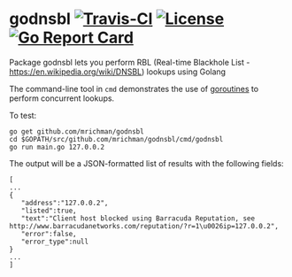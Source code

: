 # godnsbl [![Travis-CI](https://travis-ci.org/mrichman/godnsbl.svg)](https://travis-ci.org/mrichman/godnsbl) [![License](https://img.shields.io/badge/license-MIT-blue.svg)](LICENSE) [![Go Report Card](https://goreportcard.com/badge/github.com/mrichman/godnsbl)](https://goreportcard.com/report/github.com/mrichman/godnsbl)

Package godnsbl lets you perform RBL (Real-time Blackhole List - https://en.wikipedia.org/wiki/DNSBL)
lookups using Golang

The command-line tool in `cmd` demonstrates the use of [goroutines](https://tour.golang.org/concurrency/1) to perform concurrent lookups.

To test:

```
go get github.com/mrichman/godnsbl
cd $GOPATH/src/github.com/mrichman/godnsbl/cmd/godnsbl
go run main.go 127.0.0.2
```

The output will be a JSON-formatted list of results with the following fields:

```
[
...
{  
   "address":"127.0.0.2",
   "listed":true,
   "text":"Client host blocked using Barracuda Reputation, see http://www.barracudanetworks.com/reputation/?r=1\u0026ip=127.0.0.2",
   "error":false,
   "error_type":null
}
...
]
```
